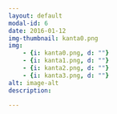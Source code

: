 ```yaml
---
layout: default
modal-id: 6
date: 2016-01-12
img-thumbnail: kanta0.png
img:
    - {i: kanta0.png, d: ""}
    - {i: kanta1.png, d: ""}
    - {i: kanta2.png, d: ""}
    - {i: kanta3.png, d: ""}
alt: image-alt
description:
    
---
```

